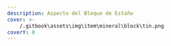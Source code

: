 ```yaml
---
description: Aspecto del Bloque de Estaño
cover: >-
    /.gitbook\assets\img\item\mineral\block\tin.png
coverY: 0
---
```

